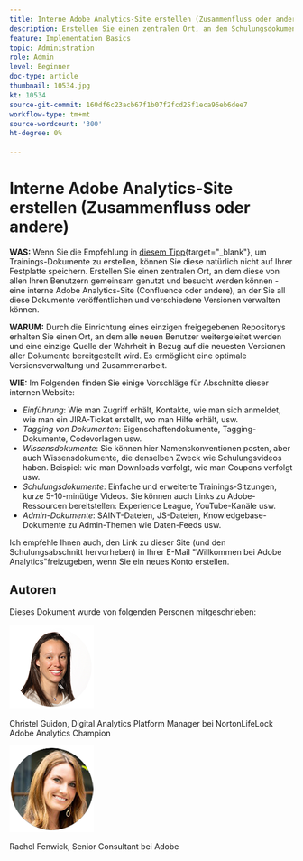 ```yaml
---
title: Interne Adobe Analytics-Site erstellen (Zusammenfluss oder andere)
description: Erstellen Sie einen zentralen Ort, an dem Schulungsdokumente von allen Ihren Benutzern gemeinsam genutzt und eingesehen werden können.
feature: Implementation Basics
topic: Administration
role: Admin
level: Beginner
doc-type: article
thumbnail: 10534.jpg
kt: 10534
source-git-commit: 160df6c23acb67f1b07f2fcd25f1eca96eb6dee7
workflow-type: tm+mt
source-wordcount: '300'
ht-degree: 0%

---
```



# Interne Adobe Analytics-Site erstellen (Zusammenfluss oder andere)

**WAS:** Wenn Sie die Empfehlung in [diesem Tipp](create-basic-videos-and-training.md){target=&quot;_blank&quot;}, um Trainings-Dokumente zu erstellen, können Sie diese natürlich nicht auf Ihrer Festplatte speichern. Erstellen Sie einen zentralen Ort, an dem diese von allen Ihren Benutzern gemeinsam genutzt und besucht werden können - eine interne Adobe Analytics-Site (Confluence oder andere), an der Sie all diese Dokumente veröffentlichen und verschiedene Versionen verwalten können.

**WARUM:** Durch die Einrichtung eines einzigen freigegebenen Repositorys erhalten Sie einen Ort, an dem alle neuen Benutzer weitergeleitet werden und eine einzige Quelle der Wahrheit in Bezug auf die neuesten Versionen aller Dokumente bereitgestellt wird. Es ermöglicht eine optimale Versionsverwaltung und Zusammenarbeit.

**WIE:** Im Folgenden finden Sie einige Vorschläge für Abschnitte dieser internen Website:

* _Einführung_: Wie man Zugriff erhält, Kontakte, wie man sich anmeldet, wie man ein JIRA-Ticket erstellt, wo man Hilfe erhält, usw.
* _Tagging von Dokumenten_: Eigenschaftendokumente, Tagging-Dokumente, Codevorlagen usw.
* _Wissensdokumente_: Sie können hier Namenskonventionen posten, aber auch Wissensdokumente, die denselben Zweck wie Schulungsvideos haben. Beispiel: wie man Downloads verfolgt, wie man Coupons verfolgt usw.
* _Schulungsdokumente_: Einfache und erweiterte Trainings-Sitzungen, kurze 5-10-minütige Videos. Sie können auch Links zu Adobe-Ressourcen bereitstellen: Experience League, YouTube-Kanäle usw.
* _Admin-Dokumente_: SAINT-Dateien, JS-Dateien, Knowledgebase-Dokumente zu Admin-Themen wie Daten-Feeds usw.

Ich empfehle Ihnen auch, den Link zu dieser Site (und den Schulungsabschnitt hervorheben) in Ihrer E-Mail &quot;Willkommen bei Adobe Analytics&quot;freizugeben, wenn Sie ein neues Konto erstellen.


## Autoren

Dieses Dokument wurde von folgenden Personen mitgeschrieben:

![Christel Guidon](assets/Christel-Headshot-150.png)

Christel Guidon, Digital Analytics Platform Manager bei NortonLifeLock Adobe Analytics Champion

![Rachel Fenwick](assets/Rachel-Fenwick-150.png)

Rachel Fenwick, Senior Consultant bei Adobe
